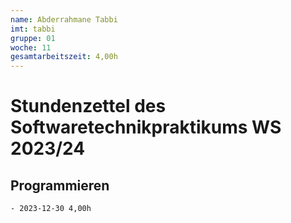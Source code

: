 ```yaml
---
name: Abderrahmane Tabbi
imt: tabbi
gruppe: 01
woche: 11
gesamtarbeitszeit: 4,00h
---
```


<!--
Jeder Eintrag stellt eine gesonderte Tätigkeit dar und ist als (Listen-)Stichpunkt unter der korrekten Kategorie einzuordnen.
Dieser ist mit dem Datum (im ISO Format) und der Dauer (in Stunden und Minuten) zu versehen (als sub-Listenstichpunkt).
Sollte sich die Arbeit an diesem Eintrag über mehrere Tage erstrecken, so können mehrere Unterpunkte genutzt werden.
Zum Beispiel:

## Dokumentation


Die Summe aller Stunden wird oben unter `gesamtarbeitszeit` im selben Format eingetragen (also z.B. 14,45h).

Die Datei wird wie folgt benannt: `stundenzettel_<woche (mit führender 0, falls einstellig>_<IMT Kürzel>.md`,
also zum Beispiel: `stundenzettel_01_maxm.md` oder `stundenzettel_10_maxm.md`.
-->

# Stundenzettel des Softwaretechnikpraktikums WS 2023/24

## Programmieren
    - 2023-12-30 4,00h